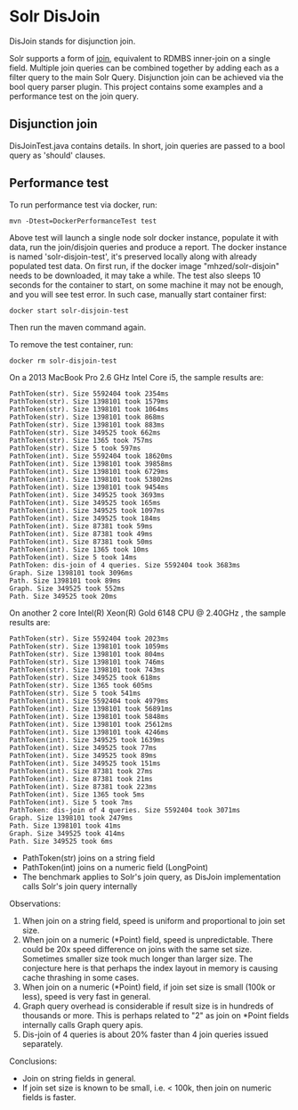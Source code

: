 # Solr DisJoin

DisJoin stands for disjunction join.

Solr supports a form of [join](https://wiki.apache.org/solr/Join), 
equivalent to RDMBS inner-join on a single field. Multiple join queries can be 
combined together by adding each as a filter query to the main Solr Query. 
Disjunction join can be achieved via the bool query parser plugin.  This project
contains some examples and a performance test on the join query.  

## Disjunction join

DisJoinTest.java contains details.  In short, join queries are passed to a bool 
query as 'should' clauses.

## Performance test

To run performance test via docker, run:
```
mvn -Dtest=DockerPerformanceTest test
```

Above test will launch a single node solr docker instance, populate it with data, run the join/disjoin queries and produce a report.  The docker instance is named 'solr-disjoin-test', it's preserved locally along with already populated test data.  On first run, if the docker image "mhzed/solr-disjoin" needs to be downloaded, it may take a while.  The test also sleeps 10 seconds for the container to start, on some machine it may not be enough, and you will see test error.  In such case, manually start container first:
```
docker start solr-disjoin-test
```
Then run the maven command again.

To remove the test container, run:
```
docker rm solr-disjoin-test
```

On a 2013 MacBook Pro 2.6 GHz Intel Core i5, the sample results are:
```
PathToken(str). Size 5592404 took 2354ms
PathToken(str). Size 1398101 took 1579ms
PathToken(str). Size 1398101 took 1064ms
PathToken(str). Size 1398101 took 868ms
PathToken(str). Size 1398101 took 883ms
PathToken(str). Size 349525 took 662ms
PathToken(str). Size 1365 took 757ms
PathToken(str). Size 5 took 597ms
PathToken(int). Size 5592404 took 18620ms
PathToken(int). Size 1398101 took 39858ms
PathToken(int). Size 1398101 took 6729ms
PathToken(int). Size 1398101 took 53802ms
PathToken(int). Size 1398101 took 9454ms
PathToken(int). Size 349525 took 3693ms
PathToken(int). Size 349525 took 165ms
PathToken(int). Size 349525 took 1097ms
PathToken(int). Size 349525 took 184ms
PathToken(int). Size 87381 took 59ms
PathToken(int). Size 87381 took 49ms
PathToken(int). Size 87381 took 50ms
PathToken(int). Size 1365 took 10ms
PathToken(int). Size 5 took 14ms
PathToken: dis-join of 4 queries. Size 5592404 took 3683ms
Graph. Size 1398101 took 3096ms
Path. Size 1398101 took 89ms
Graph. Size 349525 took 552ms
Path. Size 349525 took 20ms
```

On another 2 core Intel(R) Xeon(R) Gold 6148 CPU @ 2.40GHz , the sample results are:
```
PathToken(str). Size 5592404 took 2023ms
PathToken(str). Size 1398101 took 1059ms
PathToken(str). Size 1398101 took 804ms
PathToken(str). Size 1398101 took 746ms
PathToken(str). Size 1398101 took 743ms
PathToken(str). Size 349525 took 618ms
PathToken(str). Size 1365 took 605ms
PathToken(str). Size 5 took 541ms
PathToken(int). Size 5592404 took 4979ms
PathToken(int). Size 1398101 took 56891ms
PathToken(int). Size 1398101 took 5848ms
PathToken(int). Size 1398101 took 25612ms
PathToken(int). Size 1398101 took 4246ms
PathToken(int). Size 349525 took 1639ms
PathToken(int). Size 349525 took 77ms
PathToken(int). Size 349525 took 89ms
PathToken(int). Size 349525 took 151ms
PathToken(int). Size 87381 took 27ms
PathToken(int). Size 87381 took 21ms
PathToken(int). Size 87381 took 223ms
PathToken(int). Size 1365 took 5ms
PathToken(int). Size 5 took 7ms
PathToken: dis-join of 4 queries. Size 5592404 took 3071ms
Graph. Size 1398101 took 2479ms
Path. Size 1398101 took 41ms
Graph. Size 349525 took 414ms
Path. Size 349525 took 6ms
```

- PathToken(str) joins on a string field
- PathToken(int) joins on a numeric field (LongPoint)
- The benchmark applies to Solr's join query, as DisJoin implementation calls Solr's join query internally
  
Observations:
1. When join on a string field, speed is uniform and proportional to join set size.
2. When join on a numeric (*Point) field, speed is unpredictable.  There could be 20x speed difference on joins with the same set size. Sometimes smaller size took much longer than larger size.  The conjecture here is that perhaps the index layout in memory is causing cache thrashing in some cases.
3. When join on a numeric (*Point) field, if join set size is small (100k or less), speed is very fast in general.
4. Graph query overhead is considerable if result size is in hundreds of thousands or more.  This is perhaps related to "2" as join on *Point fields internally calls Graph query apis.
5. Dis-join of 4 queries is about 20% faster than 4 join queries issued separately.

Conclusions:
* Join on string fields in general.
* If join set size is known to be small, i.e. < 100k, then join on numeric fields is faster.

